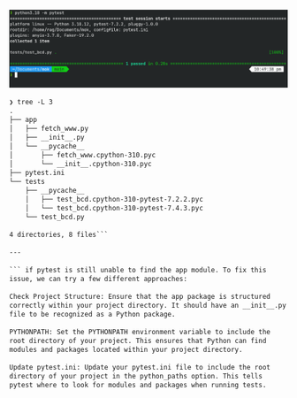 ![screenshot](https://github.com/RGGH/mok/blob/main/screenshot.png)

```
❯ tree -L 3
.
├── app
│   ├── fetch_www.py
│   ├── __init__.py
│   └── __pycache__
│       ├── fetch_www.cpython-310.pyc
│       └── __init__.cpython-310.pyc
├── pytest.ini
└── tests
    ├── __pycache__
    │   ├── test_bcd.cpython-310-pytest-7.2.2.pyc
    │   └── test_bcd.cpython-310-pytest-7.4.3.pyc
    └── test_bcd.py

4 directories, 8 files```

---

``` if pytest is still unable to find the app module. To fix this issue, we can try a few different approaches:

Check Project Structure: Ensure that the app package is structured correctly within your project directory. It should have an __init__.py file to be recognized as a Python package.

PYTHONPATH: Set the PYTHONPATH environment variable to include the root directory of your project. This ensures that Python can find modules and packages located within your project directory.

Update pytest.ini: Update your pytest.ini file to include the root directory of your project in the python_paths option. This tells pytest where to look for modules and packages when running tests.





